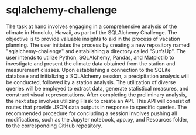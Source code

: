 # sqlalchemy-challenge
The task at hand involves engaging in a comprehensive analysis of the climate in Honolulu, Hawaii, as part of the SQLAlchemy Challenge. The objective is to provide valuable insights to aid in the process of vacation planning. The user initiates the process by creating a new repository named "sqlalchemy-challenge" and establishing a directory called "SurfsUp". The user intends to utilize Python, SQLAlchemy, Pandas, and Matplotlib to investigate and present the climate data obtained from the station and measurement classes. Upon establishing a connection to the SQLite database and initializing a SQLAlchemy session, a precipitation analysis will be conducted, followed by a station analysis. The utilization of diverse queries will be employed to extract data, generate statistical measures, and construct visual representations. After completing the preliminary analysis, the next step involves utilizing Flask to create an API. This API will consist of routes that provide JSON data outputs in response to specific queries. The recommended procedure for concluding a session involves pushing all modifications, such as the Jupyter notebook, app.py, and Resources folder, to the corresponding GitHub repository.

